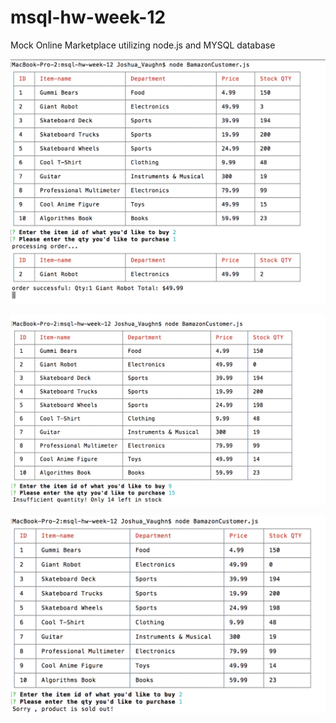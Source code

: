 # msql-hw-week-12
Mock Online Marketplace utilizing node.js and MYSQL database 

![alt tag](https://raw.githubusercontent.com/010josh010/msql-hw-week-12/master/img/example.png)

![alt tag](https://raw.githubusercontent.com/010josh010/msql-hw-week-12/master/img/example2.png)

![alt tag](https://raw.githubusercontent.com/010josh010/msql-hw-week-12/master/img/example3.png)
